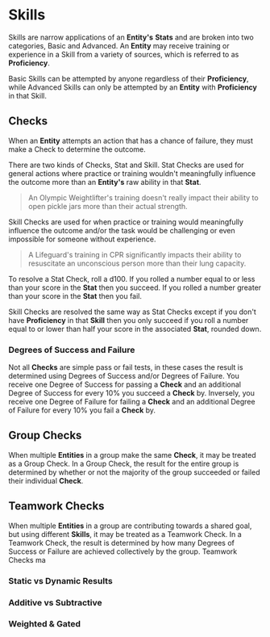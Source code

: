 # Skills

Skills are narrow applications of an **Entity's** **Stats** and are broken into two categories, Basic and Advanced. An **Entity** may receive training or experience in a Skill from a variety of sources, which is referred to as **Proficiency**.

Basic Skills can be attempted by anyone regardless of their **Proficiency**, while Advanced Skills can only be attempted by an **Entity** with **Proficiency** in that Skill.

## Checks

When an **Entity** attempts an action that has a chance of failure, they must make a Check to determine the outcome.

There are two kinds of Checks, Stat and Skill. Stat Checks are used for general actions where practice or training wouldn't meaningfully influence the outcome more than an **Entity's** raw ability in that **Stat**.

> An Olympic Weightlifter's training doesn't really impact their ability to open pickle jars more than their actual strength.

Skill Checks are used for when practice or training would meaningfully influence the outcome and/or the task would be challenging or even impossible for someone without experience.

> A Lifeguard's training in CPR significantly impacts their ability to resuscitate an unconscious person more than their lung capacity.

To resolve a Stat Check, roll a d100. If you rolled a number equal to or less than your score in the **Stat** then you succeed. If you rolled a number greater than your score in the **Stat** then you fail.

Skill Checks are resolved the same way as Stat Checks except if you don't have **Proficiency** in that **Skill** then you only succeed if you roll a number equal to or lower than half your score in the associated **Stat**, rounded down.

### Degrees of Success and Failure

Not all **Checks** are simple pass or fail tests, in these cases the result is determined using Degrees of Success and/or Degrees of Failure. You receive one Degree of Success for passing a **Check** and an additional Degree of Success for every 10% you succeed a **Check** by. Inversely, you receive one Degree of Failure for failing a **Check** and an additional Degree of Failure for every 10% you fail a **Check** by.

## Group Checks

When multiple **Entities** in a group make the same **Check**, it may be treated as a Group Check. In a Group Check, the result for the entire group is determined by whether or not the majority of the group succeeded or failed their individual **Check**.

## Teamwork Checks

When multiple **Entities** in a group are contributing towards a shared goal, but using different **Skills**, it may be treated as a Teamwork Check. In a Teamwork Check, the result is determined by how many Degrees of Success or Failure are achieved collectively by the group. Teamwork Checks ma

### Static vs Dynamic Results

### Additive vs Subtractive

### Weighted & Gated
